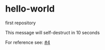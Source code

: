 # hello-world
first repository

This message will self-destruct in 10 seconds

For reference see: [#4](https://github.com/Apenzz/hello-world/issues/4)
